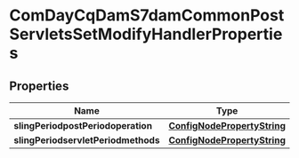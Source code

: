 
# ComDayCqDamS7damCommonPostServletsSetModifyHandlerProperties

## Properties
Name | Type | Description | Notes
------------ | ------------- | ------------- | -------------
**slingPeriodpostPeriodoperation** | [**ConfigNodePropertyString**](ConfigNodePropertyString.md) |  |  [optional]
**slingPeriodservletPeriodmethods** | [**ConfigNodePropertyString**](ConfigNodePropertyString.md) |  |  [optional]



